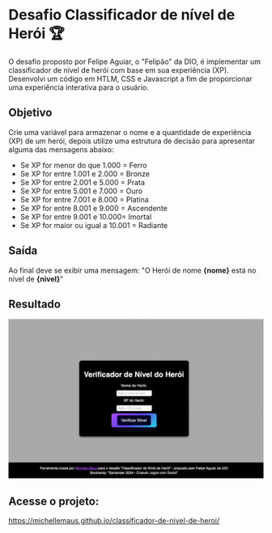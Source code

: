 
# Desafio Classificador de nível de Herói 🏆

O desafio proposto por Felipe Aguiar, o "Felipão" da DIO, é implementar um classificador de nível de herói com base em sua experiência (XP). Desenvolvi um código em HTLM, CSS e Javascript a fim de proporcionar uma experiência interativa para o usuário.

## Objetivo

Crie uma variável para armazenar o nome e a quantidade de experiência (XP) de um herói, depois utilize uma estrutura de decisão para apresentar alguma das mensagens abaixo:

- Se XP for menor do que 1.000 = Ferro
- Se XP for entre 1.001 e 2.000 = Bronze
- Se XP for entre 2.001 e 5.000 = Prata
- Se XP for entre 5.001 e 7.000 = Ouro
- Se XP for entre 7.001 e 8.000 = Platina
- Se XP for entre 8.001 e 9.000 = Ascendente
- Se XP for entre 9.001 e 10.000= Imortal
- Se XP for maior ou igual a 10.001 = Radiante

## Saída

Ao final deve se exibir uma mensagem:
"O Herói de nome **{nome}** está no nível de **{nivel}**"

## Resultado

![Captura de tela da ferramenta](https://github.com/MichelleMaus/classificador-de-nivel-de-heroi/blob/main/gif/2024-05-10-19-03-23.gif?raw=true)

## Acesse o projeto:

https://michellemaus.github.io/classificador-de-nivel-de-heroi/
